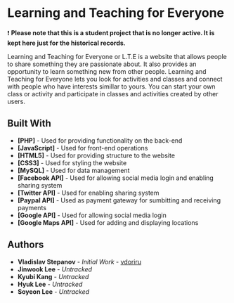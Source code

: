 # Learning and Teaching for Everyone

❗ **Please note that this is a student project that is no longer active. It is kept here just for the historical records.** 

Learning and Teaching for Everyone or L.T.E is a website that allows people 
to share something they are passionate about. It also provides an opportunity to learn something new from other people. 
Learning and Teaching for Everyone lets you look for activities and classes 
and connect with people who have interests simillar to yours. You can start your own class or activity 
and participate in classes and activities created by other users.

## Built With

* **[PHP]** - Used for providing functionality on the back-end
* **[JavaScript]** - Used for front-end operations
* **[HTML5]** - Used for providing structure to the website
* **[CSS3]** - Used for styling the website
* **[MySQL]** - Used for data management
* **[Facebook API]** - Used for allowing social media login and enabling sharing system
* **[Twitter API]** - Used for enabling sharing system
* **[Paypal API]** - Used as payment gateway for sumbitting and receiving payments
* **[Google API]** -  Used for allowing social media login 
* **[Google Maps API]** - Used for adding and displaying locations

## Authors

* **Vladislav Stepanov** - *Initial Work* - [vdoriru](https://github.com/vdoriru)
* **Jinwook Lee** - *Untracked*
* **Kyubi Kang** - *Untracked*
* **Hyuk Lee** - *Untracked*
* **Soyeon Lee** - *Untracked*
